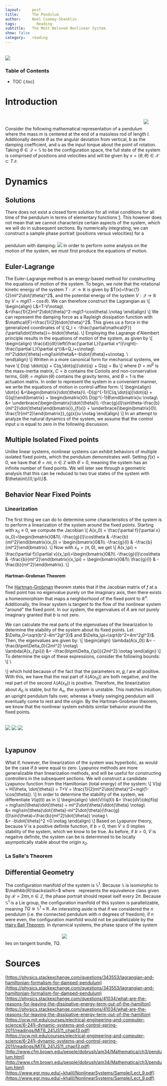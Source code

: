 ```yaml
---
layout:     post
title:      The Pendulum
author:     Noel Csomay-Shanklin
tags: 		  Reading 
subtitle:  	The Most Beloved Nonlinear System
show: false
category:   reading
---
```


<!--  <video width="100%" controls autoplay>
  <source src="https://noelc-s.github.io/website/img/Pends.mp4" type="video/mp4">
Your browser does not support the video tag.
</video>  -->

<img class="center" style="margin-top:20px" src="https://noelc-s.github.io/website/img/Pends.gif">

### Table of Contents
* TOC
{:toc}

<!--Add something about conservative vs nonconservative system-->

# Introduction
Consider the following mathematical representation of a pendulum
<img class="center" style="margin-top:20px;margin-bottom:20px" src="https://noelc-s.github.io/website/img/Pendulum/pend.svg?sanitize=true">
where the mass $m$ is centered at the end of a massless rod of length $l$. Additionally denote $\theta$ as the angular deviation from vertical, $b$ as the damping coefficient, and $u$ as the input torque about the point of rotation. 
Taking $\theta\in \mathcal{Q}=\mathbb{S}$ to be the configuration space, the full state of the system is comprised of positions and velocities and will be given by $x=(\theta,\dot{\theta})\in \mathcal{X}\subset T\mathcal{Q}$.
# Dynamics
## Solutions
There does not exist a closed form solution for all initial conditions for all time of the pendulum in terms of elementary functions [1](http://www.pgccphy.net/ref/nonlin-pendulum.pdf?fbclid=IwAR3J14EOjnxSJZzAtsxGCJ7bMh9NJCMdY3RlSBmt9buxUxfeAQz1GiX-mLM). This however does not mean that we cannot characterize certain aspects of the system, which we will do in subsequent sections. By numerically integrating, we can construct a sample phase portrait (positions versus velocities) for a pendulum with damping:
<img class="center" style="margin-top:20px" src="https://noelc-s.github.io/website/img/Pendulum/PhaseFlat.svg?sanitize=true">
In order to perform some analysis on the motion of the system, we must first produce the equations of motion.
## Euler-Lagrange
The Euler-Lagrange method is an energy-based method for constructing the equations of motion of the system. To begin, we note that the rotational kinetic energy of the system $T:\mathcal{X}\to \mathbb{R}$ is given by $T(x)=\frac{1}{2}ml^2\dot{\theta}^2$, and the potential energy of the system $V:\mathcal{Q}\to\mathbb{R}$ by $V=mgl(1-\cos\theta)$. We can therefore construct the Lagrangian as
\\[
\begin{align}
L&=T-V\notag\\\
&=\frac{1}{2}ml^2\dot{\theta}^2-mgl(1-\cos\theta).\notag
\end{align}
\\]
We can represent the damping force as a Rayleigh dissipation function with $\mathcal{F}=\frac{1}{2}b\dot{\theta}^2$. This gives us a force in the generalized coordinates of 
\\[
Q_i = -\frac{\partial\mathcal{F}}{\partial\dot{\theta}}=-b\dot{\theta}.
\\]
Employing the Lagrange d'Alembert principle results in the equations of motion of the system, as given by
\\[
\begin{align}
\frac{d}{dt}\left(\frac{\partial L}{\partial v^i}\right)-\frac{\partial L}{\partial q^i}&=Q_i+u\notag\\\
ml^2\ddot{\theta}+mgl\sin\theta&=-b\dot{\theta}+u\notag. \\\
\end{align}
\\]
Written in a more canonical form for mechanical systems, we have 
\\[
D(q) \ddot{q} + C(q,\dot{q})\dot{q} + G(q)  = Bu
\\]
where $D = ml^2$ is the mass-inertia matrix, $C=b$ contains the Coriolis and non-conservative terms, $G(\theta) = mgl\sin(\theta)$ contains the gravity terms, and $B=1$ is the actuation matrix. In order to represent the system in a convenient manner, we write the equations of motion in control-affine form:
\\[
\begin{align}
\dot{x} &=\begin{bmatrix}\dot{\theta}\\\\ -D(q)^{-1}(C(q,\dot{q})\dot{q} + G(q))\end{bmatrix} + \begin{bmatrix}0\\\\ D(q)^{-1}B\end{bmatrix}u \notag\\\
&= \underbrace{\begin{bmatrix}\dot{\theta}\\\\ -\frac{g}{l}\sin\theta-\frac{b}{ml^2}\dot{\theta}\end{bmatrix}}_{f(x)} +  \underbrace{\begin{bmatrix}0\\\\ \frac{1}{ml^2}\end{bmatrix}}\_{g(x)}u \notag
\end{align}
\\]
In an attempt to analyze the natural dynamics of the system, we assume that the control input $u$ is equal to zero in the following discussion.
## Multiple Isolated Fixed points
Unlike linear systems, nonlinear systems can exhibit behaviors of multiple isolated fixed points, which the pendulum demonstrates well. Setting $f(x)=0$, we have that $\theta=n\pi$, $n\in\mathbb{Z}$ with $\dot{\theta}=0$, meaning the system has an infinite number of fixed points. We will later see through a geometric analysis that this can be reduced to two true states of the system with $\theta\in\\{0,\pi\\}$.
## Behavior Near Fixed Points
### Linearization
The first thing we can do to determine some characteristics of the system is to perform a linearization of the system around the fixed points. Starting with $x_0\equiv 0$, we compute the Jacobian
\\[
A(x_0) = \frac{\partial f}{\partial x}(x_0)=\begin{bmatrix}0&1\\\\ -\frac{g}{l}\cos\theta & -\frac{b}{ml^2}\end{bmatrix}(x_0) = \begin{bmatrix}0&1\\\\ -\frac{g}{l} & -\frac{b}{ml^2}\end{bmatrix}.
\\]
Now with $x_{\pi} = (\pi,0)$, we get
\\[
A(x_\pi) = \frac{\partial f}{\partial x}(x_\pi)=\begin{bmatrix}0&1\\\\ -\frac{g}{l}\cos\theta & -\frac{b}{ml^2}\end{bmatrix}(x_\pi) = \begin{bmatrix}0&1\\\\ \frac{g}{l} & -\frac{b}{ml^2}\end{bmatrix}.
\\]
#### Hartman-Grobman Theorem
The [Hartman-Grobman](https://en.wikipedia.org/wiki/Hartman%E2%80%93Grobman_theorem) theorem states that if the Jacobian matrix of $f$ at a fixed point has no eigenvalue purely on the imaginary axis, then there exists a homeomorphism that maps a neighborhood of the fixed point to $\mathbb{R}^n$. Additionally, the linear system is tangent to the flow of the nonlinear system "around" the fixed point. In our system, the eigenvalues of $A$ are not purely imaginary granted that $b$ is not zero.

We can calculate the real parts of the eigenvalues of the linearization to determine the stability of the system about its fixed points. Let $\Delta_0=\sqrt{b^2-4m^2gl^3}$ and $\Delta_\pi=\sqrt{b^2+4m^2gl^3}$. Then, the eigenvalues are given by:
\\[
\begin{align}
\lambda(A(x_0)) &= -\frac{b\pm\Delta_0}{2ml^2} \notag\\\
\lambda(A(x_{\pi})) &= -\frac{b\pm\Delta_{\pi}}{2ml^2}.\notag
\end{align}
\\]
To determine the sign of these expressions, consider the following bounds:
\\[
\
<!-- \begin{align}
\Delta_0^2 &= b^2 - \underbrace{4m^2gl^3}_{\ge 0}\le b^2 \implies \Delta_0 \le b \notag\\\
\Delta_{\pi}^2 &= b^2 + \underbrace{4m^2gl^3}_{\ge 0}\ge b^2 \implies \Delta_{\pi} \ge b, \notag
\end{align} -->
\\]
which hold because of the fact that the parameters $m,g,l$ are all positive. With this, we have that the real part of $\lambda(A(x_0))$ are both negative, and the real part of the second $\lambda(A(x_\pi))$ is positive. Therefore, the linearization about $A_0$ is stable, but for $A_\pi$, the system is unstable. This matches intuition; an upright pendulum falls over, whereas a freely swinging pendulum will eventually come to rest and the origin. By the Hartman-Grobman theorem, we know that the nonlinear system exhibits similar behavior around the fixed points. 

<img class="center"  style="margin-top:20px;margin-bottom:20px" src="https://noelc-s.github.io/website/img/Pendulum/HartGrob1.svg?sanitize=true">
<img class="center"  style="margin-top:20px;margin-bottom:20px" src="https://noelc-s.github.io/website/img/Pendulum/HartGrob2.svg?sanitize=true">
<img class="center"  style="margin-top:20px;margin-bottom:20px" src="https://noelc-s.github.io/website/img/Pendulum/HartGrob3.svg?sanitize=true">

## Lyapunov
What if, however, the linearization of the system was hyperbolic, as would be the case if $b$ were equal to zero. Lyapunov methods are more generalizable than linearization methods, and will be useful for constructing controllers in the subsequent sections. We will construct a candidate Lyapunov function from the Hamiltonian (total energy) of the system:
\\[
V(q) = H(\theta, \dot{\theta}) = T+V = \frac{1}{2}ml^2\dot{\theta}^2+mgl(1-\cos(\theta)).
\\]
In order to determine the stability of the system, we differentiate $V(q(t))$ as in
\\[
\begin{align}
\dot{V}(q(t)) &= \frac{dV}{dq}f(q) = mgl\sin(\theta)\dot{\theta} + ml^2\dot{\theta}\ddot{\theta} \notag\\\
&= mgl\sin(\theta)\dot{\theta}-ml^2\dot{\theta}(\frac{g}{l}\sin(\theta)+\frac{b}{ml^2}\dot{\theta}) \notag \\\
&= -b\dot{\theta}^2 <0.\notag
\end{align}
\\]
Based on Lyapunov theory, because $V$ is a positive definite function, if $b=0$, then $\dot{V}\le 0$ implies stability of the system, which we know to be true. As before, if $b > 0$, $\dot{V}$ is negaitve definite, the system can be is determined to be locally asympotically stable about the origin $x_0$.

### La Salle's Theorem 
## Differential Geometry
The configuration manifold of the system is $\mathbb{S}^1$. Because $\mathbb{S}$ is isomorphic to $\mathbb{R}\backslash\~$ where $~$ represents the equivalence class given by $\mathcal{R}={2\pi n}, n\in\mathbb{Z}$, the phase portrait should repeat iself every $2\pi$. Because $\mathbb{S}^1$ is a Lie group, the configuration manifold of this system is parallelizable, meaning $TQ\cong\mathbb{S}^1\times \mathbb{R}$. An interesting aside is that if we considered the $n$ pendulum (i.e. the connected pendulum with $n$ degrees of freedom), if $n$ were even, the configuration manifold would not be parallelizable by the [Hairy Ball Theorem](https://en.wikipedia.org/wiki/Hairy_ball_theorem). In dynamical systems, the phase space of the system lies on tangent bundle, $TQ$.
<img class="center"  style="margin-top:20px;margin-bottom:20px" src="https://noelc-s.github.io/website/img/Pendulum/PhaseCyl.svg?sanitize=true">
<!-- # Controls [To be filled in next term] ## PID ## Feedback Linearization ## Control Lyapunov Functions ## Trajectory Optimization (MPC) -->
# Sources
[https://physics.stackexchange.com/questions/343553/lagrangian-and-hamiltonian-formalism-for-damped-pendulum](https://physics.stackexchange.com/questions/343553/lagrangian-and-hamiltonian-formalism-for-damped-pendulum)
[https://physics.stackexchange.com/questions/41034/what-are-the-reasons-for-leaving-the-dissipative-energy-term-out-of-the-hamilton](https://physics.stackexchange.com/questions/41034/what-are-the-reasons-for-leaving-the-dissipative-energy-term-out-of-the-hamilton)
[https://ocw.mit.edu/courses/electrical-engineering-and-computer-science/6-241j-dynamic-systems-and-control-spring-2011/readings/MIT6_241JS11_chap13.pdf](https://ocw.mit.edu/courses/electrical-engineering-and-computer-science/6-241j-dynamic-systems-and-control-spring-2011/readings/MIT6_241JS11_chap13.pdf)
[http://www.cfm.brown.edu/people/dobrush/am34/Mathematica/ch3/pendulum.html](http://www.cfm.brown.edu/people/dobrush/am34/Mathematica/ch3/pendulum.html)
[https://www.egr.msu.edu/~khalil/NonlinearSystems/Sample/Lect_9.pdf](https://www.egr.msu.edu/~khalil/NonlinearSystems/Sample/Lect_9.pdf)
